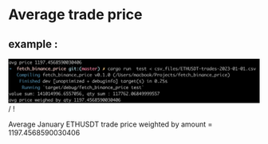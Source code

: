 # Average trade price

## example :
 ![ Alt text](example.png) / ! [](example.png)

Average January ETHUSDT trade price weighted by amount = 1197.4568590030406
